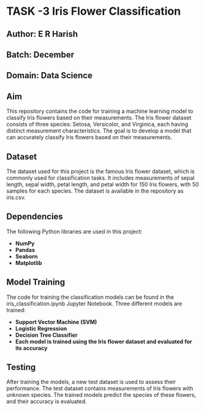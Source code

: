 # TASK -3 Iris Flower Classification
## Author: E R Harish

## Batch: December

## Domain: Data Science

## Aim
This repository contains the code for training a machine learning model to classify Iris flowers based on their measurements. The Iris flower dataset consists of three species: Setosa, Versicolor, and Virginica, each having distinct measurement characteristics. The goal is to develop a model that can accurately classify Iris flowers based on their measurements.

## Dataset
The dataset used for this project is the famous Iris flower dataset, which is commonly used for classification tasks. It includes measurements of sepal length, sepal width, petal length, and petal width for 150 Iris flowers, with 50 samples for each species. The dataset is available in the repository as iris.csv.

## Dependencies
The following Python libraries are used in this project:

* **NumPy**
* **Pandas**
* **Seaborn**
* **Matplotlib**

## Model Training
The code for training the classification models can be found in the iris_classification.ipynb Jupyter Notebook. Three different models are trained:

* **Support Vector Machine (SVM)**
* **Logistic Regression**
* **Decision Tree Classifier**
* **Each model is trained using the Iris flower dataset and evaluated for its accuracy**

## Testing
After training the models, a new test dataset is used to assess their performance. The test dataset contains measurements of Iris flowers with unknown species. The trained models predict the species of these flowers, and their accuracy is evaluated.

